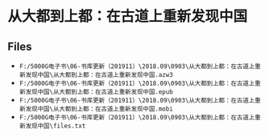 # 从大都到上都：在古道上重新发现中国

## Files

- `F:/5000G电子书\06-书库更新（201911）\2018.09\0903\从大都到上都：在古道上重新发现中国\从大都到上都：在古道上重新发现中国.azw3`
- `F:/5000G电子书\06-书库更新（201911）\2018.09\0903\从大都到上都：在古道上重新发现中国\从大都到上都：在古道上重新发现中国.epub`
- `F:/5000G电子书\06-书库更新（201911）\2018.09\0903\从大都到上都：在古道上重新发现中国\从大都到上都：在古道上重新发现中国.mobi`
- `F:/5000G电子书\06-书库更新（201911）\2018.09\0903\从大都到上都：在古道上重新发现中国\files.txt`
